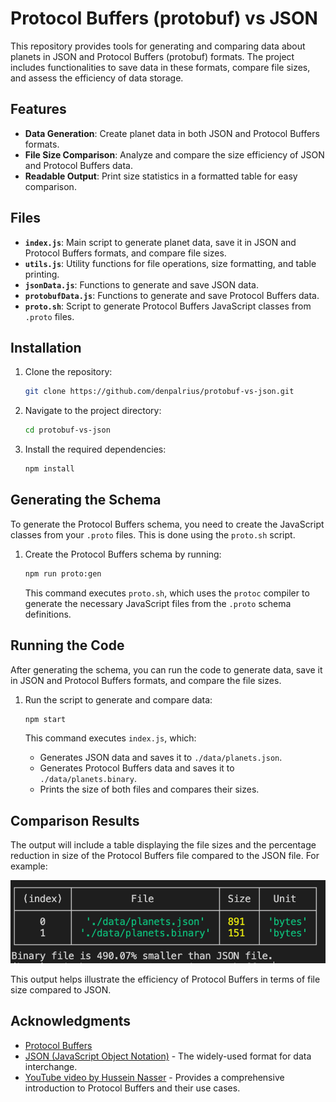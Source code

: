 # Protocol Buffers (protobuf) vs JSON

This repository provides tools for generating and comparing data about planets in JSON and Protocol Buffers (protobuf) formats. The project includes functionalities to save data in these formats, compare file sizes, and assess the efficiency of data storage.

## Features

- **Data Generation**: Create planet data in both JSON and Protocol Buffers formats.
- **File Size Comparison**: Analyze and compare the size efficiency of JSON and Protocol Buffers data.
- **Readable Output**: Print size statistics in a formatted table for easy comparison.

## Files

- **`index.js`**: Main script to generate planet data, save it in JSON and Protocol Buffers formats, and compare file sizes.
- **`utils.js`**: Utility functions for file operations, size formatting, and table printing.
- **`jsonData.js`**: Functions to generate and save JSON data.
- **`protobufData.js`**: Functions to generate and save Protocol Buffers data.
- **`proto.sh`**: Script to generate Protocol Buffers JavaScript classes from `.proto` files.

## Installation

1. Clone the repository:

   ```bash
   git clone https://github.com/denpalrius/protobuf-vs-json.git
   ```

2. Navigate to the project directory:

   ```bash
   cd protobuf-vs-json
   ```

3. Install the required dependencies:

   ```bash
   npm install
   ```

## Generating the Schema

To generate the Protocol Buffers schema, you need to create the JavaScript classes from your `.proto` files. This is done using the `proto.sh` script.

1. Create the Protocol Buffers schema by running:

   ```bash
   npm run proto:gen
   ```

   This command executes `proto.sh`, which uses the `protoc` compiler to generate the necessary JavaScript files from the `.proto` schema definitions.

## Running the Code

After generating the schema, you can run the code to generate data, save it in JSON and Protocol Buffers formats, and compare the file sizes.

1. Run the script to generate and compare data:

   ```bash
   npm start
   ```

   This command executes `index.js`, which:
   - Generates JSON data and saves it to `./data/planets.json`.
   - Generates Protocol Buffers data and saves it to `./data/planets.binary`.
   - Prints the size of both files and compares their sizes.

## Comparison Results

The output will include a table displaying the file sizes and the percentage reduction in size of the Protocol Buffers file compared to the JSON file. For example:

![sample stats](./data/sample-results.png)

This output helps illustrate the efficiency of Protocol Buffers in terms of file size compared to JSON.

## Acknowledgments

- [Protocol Buffers](https://developers.google.com/protocol-buffers)
- [JSON (JavaScript Object Notation)](https://www.json.org/) - The widely-used format for data interchange.
- [YouTube video by Hussein Nasser](https://www.youtube.com/watch?v=46O73On0gyI&ab_channel=HusseinNasser) - Provides a comprehensive introduction to Protocol Buffers and their use cases.
